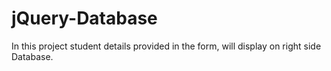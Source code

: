# jQuery-Database
In this project student details provided in the form, will display on right side Database.
